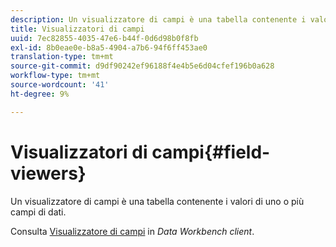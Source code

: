 ```yaml
---
description: Un visualizzatore di campi è una tabella contenente i valori di uno o più campi di dati.
title: Visualizzatori di campi
uuid: 7ec82855-4035-47e6-b44f-0d6d98b0f8fb
exl-id: 8b0eae0e-b8a5-4904-a7b6-94f6ff453ae0
translation-type: tm+mt
source-git-commit: d9df90242ef96188f4e4b5e6d04cfef196b0a628
workflow-type: tm+mt
source-wordcount: '41'
ht-degree: 9%

---
```


# Visualizzatori di campi{#field-viewers}

Un visualizzatore di campi è una tabella contenente i valori di uno o più campi di dati.

Consulta [Visualizzatore di campi](../../../../home/c-get-started/c-admin-intrf/c-dataset-mgrs/c-fld-vwrs/c-fld-vwrs.md#concept-194cb94501564145ae059e53c0e4bec3) in *Data Workbench client*.
